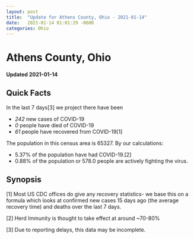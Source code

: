 ```yaml
---
layout: post
title:  "Update for Athens County, Ohio - 2021-01-14"
date:   2021-01-14 01:01:29 -0600
categories: Ohio
---
```


# Athens County, Ohio
#### Updated 2021-01-14

## Quick Facts

In the last 7 days[3] we project there have been
- *242* new cases of COVID-19
- *0* people have died of COVID-19
- *61* people have recovered from COVID-19[1]

The population in this census area is 65327. By our calculations:
- 5.37% of the population have had COVID-19.[2]
- 0.88% of the population or 578.0 people are actively fighting the virus.

## Synopsis




[1] Most US CDC offices do give any recovery statistics- we base this on a formula which looks at confirmed new cases
15 days ago (the average recovery time) and deaths over the last 7 days.

[2] Herd Immunity is thought to take effect at around ~70-80%

[3] Due to reporting delays, this data may be incomplete.
 
    